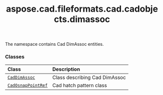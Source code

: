 ﻿---
title: aspose.cad.fileformats.cad.cadobjects.dimassoc
second_title: Aspose.CAD for Python via .NET API References
description: 
type: docs
weight: 10
url: /aspose.cad.fileformats.cad.cadobjects.dimassoc/
is_root: false
---

The namespace contains Cad DimAssoc entities.

### Classes
| Class | Description |
| :- | :- |
| [`CadDimAssoc`](/cad/python-net/aspose.cad.fileformats.cad.cadobjects.dimassoc/caddimassoc) | Class describing Cad DimAssoc |
| [`CadOsnapPointRef`](/cad/python-net/aspose.cad.fileformats.cad.cadobjects.dimassoc/cadosnappointref) | Cad hatch pattern class |


